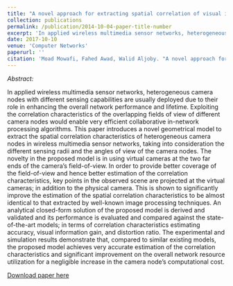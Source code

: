 ```yaml
---
title: "A novel approach for extracting spatial correlation of visual information in heterogeneous wireless multimedia sensor networks"
collection: publications
permalink: /publication/2014-10-04-paper-title-number
excerpt: 'In applied wireless multimedia sensor networks, heterogeneous camera nodes with different sensing capabilities are usually deployed due to their role in enhancing the overall network performance and lifetime. Exploiting the correlation characteristics of the overlapping fields of view of different camera nodes would enable very efficient collaborative in-network processing algorithms. This paper introduces a novel geometrical model to extract the spatial correlation characteristics of heterogeneous camera nodes in wireless multimedia sensor networks, taking into consideration the different sensing radii and the angles of view of the camera nodes. The novelty in the proposed model is in using virtual cameras at the two far ends of the camera’s field-of-view. In order to provide better coverage of the field-of-view and hence better estimation of the correlation characteristics, key points in the observed scene are projected at the virtual cameras; in addition to the physical camera. This is shown to significantly improve the estimation of the spatial correlation characteristics to be almost identical to that extracted by well-known image processing techniques. An analytical closed-form solution of the proposed model is derived and validated and its performance is evaluated and compared against the state-of-the-art models; in terms of correlation characteristics estimating accuracy, visual information gain, and distortion ratio. The experimental and simulation results demonstrate that, compared to similar existing models, the proposed model achieves very accurate estimation of the correlation characteristics and significant improvement on the overall network resource utilization for a negligible increase in the camera node’s computational cost.'
date: 2017-10-10
venue: 'Computer Networks'
paperurl: ''
citation: 'Moad Mowafi, Fahed Awad, Walid Aljoby. "A novel approach for extracting spatial correlation of visual information in heterogeneous wireless multimedia sensor networks". <i>Computer Networks</i>, 2014.'
---
```

<i> Abstract: </i> 

In applied wireless multimedia sensor networks, heterogeneous camera nodes with different sensing capabilities are usually deployed due to their role in enhancing the overall network performance and lifetime. Exploiting the correlation characteristics of the overlapping fields of view of different camera nodes would enable very efficient collaborative in-network processing algorithms. This paper introduces a novel geometrical model to extract the spatial correlation characteristics of heterogeneous camera nodes in wireless multimedia sensor networks, taking into consideration the different sensing radii and the angles of view of the camera nodes. The novelty in the proposed model is in using virtual cameras at the two far ends of the camera’s field-of-view. In order to provide better coverage of the field-of-view and hence better estimation of the correlation characteristics, key points in the observed scene are projected at the virtual cameras; in addition to the physical camera. This is shown to significantly improve the estimation of the spatial correlation characteristics to be almost identical to that extracted by well-known image processing techniques. An analytical closed-form solution of the proposed model is derived and validated and its performance is evaluated and compared against the state-of-the-art models; in terms of correlation characteristics estimating accuracy, visual information gain, and distortion ratio. The experimental and simulation results demonstrate that, compared to similar existing models, the proposed model achieves very accurate estimation of the correlation characteristics and significant improvement on the overall network resource utilization for a negligible increase in the camera node’s computational cost.

[Download paper here](https://www.sciencedirect.com/science/article/abs/pii/S1389128614002412)